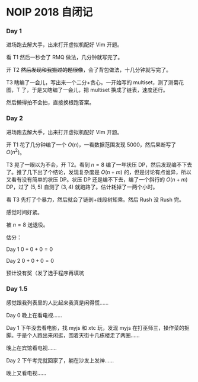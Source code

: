 # NOIP 2018 自闭记

### Day 1

进场跑去解大手，出来打开虚拟机配好 Vim 开题。

看 T1 然后一秒会了 RMQ 做法，几分钟就写完了。

开 T2 ~~然后发现和我搬过的题很像~~，会了背包做法，十几分钟就写完了。

T3 瞎编了一会儿，写出来一个二分+贪心。一开始写的 multiset，测了测菊花图，T 了，于是又瞎编了一会儿，把 multiset 换成了链表，速度还行。

然后~~懒得拍~~不会拍，直接换根跑答案。



### Day 2

进场跑去解大手，出来打开虚拟机配好 Vim 开题。

开 T1 花了几分钟编了一个 $O(n)$，一看数据范围发现 $5000$，然后果断写了 $O(n^2)$。

T3 晃了一眼以为不会，开 T2。看到 $n=8$ 编了一年状压 DP，然后发现编不下去了。推了几下出了个结论，发现复杂度是 $O(n+m)$ 的，但是讨论有点诡异，所以又看有没有简单的状压 DP。状压 DP 还是编不下去，编了一个斜行的 $O(n+m)$ DP，过了 $(5,5)$ 自测了 $(3,4)$ 就跑路了。估计耗掉了一两个小时。

看 T3 先打了个暴力，然后就会了链剖+线段树矩乘。然后 Rush 没 Rush 完。

感觉时间好紧。

被 $n=8$ 送退役。



估分：

Day 1 $0+0+0=0$

Day 2 $0+0+0=0$

预计没有奖（发了选手程序再填坑



### Day 1.5

感觉跟我列表里的人比起来我真是闲得慌……

Day 0 晚上在看电视……

Day 1 下午没去看电影，找 myjs 和 xtc 玩，发现 myjs 在打巫师三，操作菜的抠脚。于是个人跑出来闲逛，围着天街十几栋楼走了两圈……

晚上在宾馆看电视……

Day 2 下午考完就回家了，躺在沙发上发神……

晚上又看电视……
